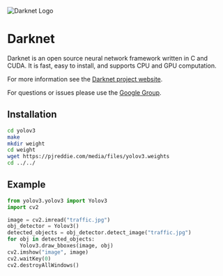 ![Darknet Logo](http://pjreddie.com/media/files/darknet-black-small.png)

# Darknet #
Darknet is an open source neural network framework written in C and CUDA. It is fast, easy to install, and supports CPU and GPU computation.

For more information see the [Darknet project website](http://pjreddie.com/darknet).

For questions or issues please use the [Google Group](https://groups.google.com/forum/#!forum/darknet).

## Installation
```bash
cd yolov3
make
mkdir weight
cd weight
wget https://pjreddie.com/media/files/yolov3.weights
cd ../../
```

## Example
```python
from yolov3.yolov3 import Yolov3
import cv2

image = cv2.imread("traffic.jpg")
obj_detector = Yolov3()
detected_objects = obj_detector.detect_image("traffic.jpg")
for obj in detected_objects:
    Yolov3.draw_bboxes(image, obj)
cv2.imshow("image", image)
cv2.waitKey(0)
cv2.destroyAllWindows()
```